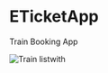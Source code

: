 # ETicketApp
Train Booking App

![Train listwith](https://user-images.githubusercontent.com/22616354/71957565-bd8be800-31f6-11ea-8632-02b25128f866.png)
